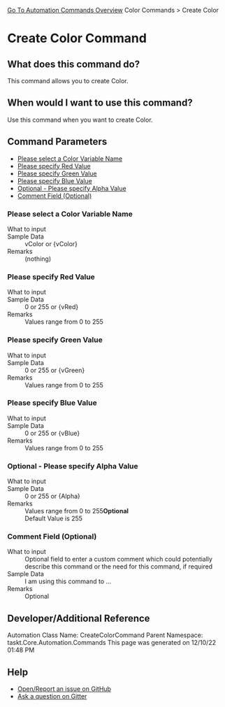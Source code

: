 <!--TITLE: Create Color Command -->
<!-- SUBTITLE: a command in the Color Commands group. -->
[Go To Automation Commands Overview](/automation-commands.md)
Color Commands &gt; Create Color


# Create Color Command


## What does this command do?
This command allows you to create Color.


## When would I want to use this command?
Use this command when you want to create Color.


## Command Parameters
- [Please select a Color Variable Name](#param_0)
- [Please specify Red Value](#param_1)
- [Please specify Green Value](#param_2)
- [Please specify Blue Value](#param_3)
- [Optional - Please specify Alpha Value](#param_4)
- [Comment Field (Optional)](#param_5)


<a id="param_0"></a>
### Please select a Color Variable Name


<dl>
<dt>What to input</dt><dd></dd>
<dt>Sample Data</dt><dd>vColor or {vColor}</dd>
<dt>Remarks</dt><dd>(nothing)</dd>
</dl>




<a id="param_1"></a>
### Please specify Red Value


<dl>
<dt>What to input</dt><dd></dd>
<dt>Sample Data</dt><dd>0 or 255 or {vRed}</dd>
<dt>Remarks</dt><dd>Values range from 0 to 255</dd>
</dl>




<a id="param_2"></a>
### Please specify Green Value


<dl>
<dt>What to input</dt><dd></dd>
<dt>Sample Data</dt><dd>0 or 255 or {vGreen}</dd>
<dt>Remarks</dt><dd>Values range from 0 to 255</dd>
</dl>




<a id="param_3"></a>
### Please specify Blue Value


<dl>
<dt>What to input</dt><dd></dd>
<dt>Sample Data</dt><dd>0 or 255 or {vBlue}</dd>
<dt>Remarks</dt><dd>Values range from 0 to 255</dd>
</dl>




<a id="param_4"></a>
### Optional - Please specify Alpha Value


<dl>
<dt>What to input</dt><dd></dd>
<dt>Sample Data</dt><dd>0 or 255 or {Alpha}</dd>
<dt>Remarks</dt><dd>Values range from 0 to 255<b>Optional</b><br>Default Value is 255</dd>
</dl>




<a id="param_5"></a>
### Comment Field (Optional)


<dl>
<dt>What to input</dt><dd>Optional field to enter a custom comment which could potentially describe this command or the need for this command, if required</dd>
<dt>Sample Data</dt><dd>I am using this command to ...</dd>
<dt>Remarks</dt><dd>Optional</dd>
</dl>




## Developer/Additional Reference
Automation Class Name: CreateColorCommand
Parent Namespace: taskt.Core.Automation.Commands
This page was generated on 12/10/22 01:48 PM


## Help
- [Open/Report an issue on GitHub](https://github.com/rcktrncn/taskt/issues/new)
- [Ask a question on Gitter](https://gitter.im/taskt-rpa/Lobby)
